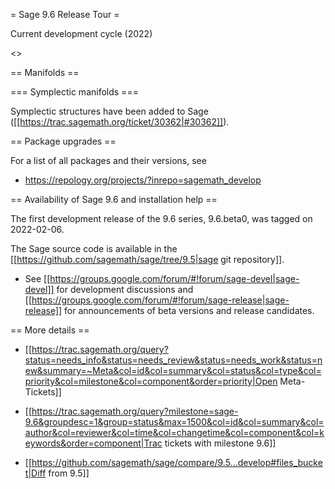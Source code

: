 = Sage 9.6 Release Tour =

Current development cycle (2022)

<<TableOfContents>>

== Manifolds ==

=== Symplectic manifolds ===

Symplectic structures have been added to Sage ([[https://trac.sagemath.org/ticket/30362|#30362]]).


== Package upgrades ==

For a list of all packages and their versions, see
 * https://repology.org/projects/?inrepo=sagemath_develop


== Availability of Sage 9.6 and installation help ==

The first development release of the 9.6 series, 9.6.beta0, was tagged on 2022-02-06.

The Sage source code is available in the [[https://github.com/sagemath/sage/tree/9.5|sage git repository]].

 * See [[https://groups.google.com/forum/#!forum/sage-devel|sage-devel]] for development discussions and [[https://groups.google.com/forum/#!forum/sage-release|sage-release]] for announcements of beta versions and release candidates.

== More details ==

 * [[https://trac.sagemath.org/query?status=needs_info&status=needs_review&status=needs_work&status=new&summary=~Meta&col=id&col=summary&col=status&col=type&col=priority&col=milestone&col=component&order=priority|Open Meta-Tickets]]

 * [[https://trac.sagemath.org/query?milestone=sage-9.6&groupdesc=1&group=status&max=1500&col=id&col=summary&col=author&col=reviewer&col=time&col=changetime&col=component&col=keywords&order=component|Trac tickets with milestone 9.6]]

 * [[https://github.com/sagemath/sage/compare/9.5...develop#files_bucket|Diff from 9.5]]
